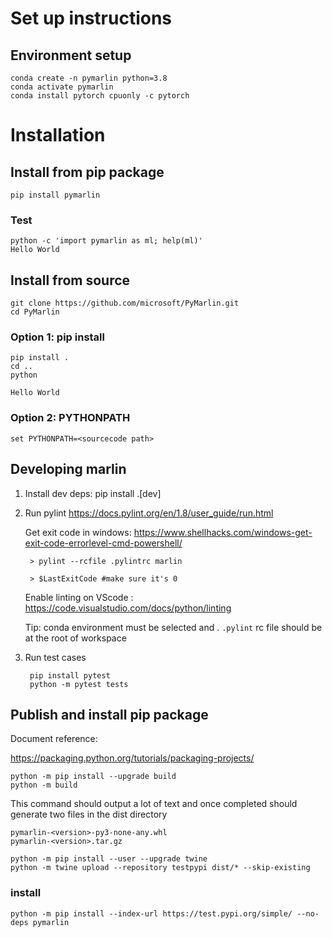 # Set up instructions

## Environment setup

    conda create -n pymarlin python=3.8
    conda activate pymarlin
    conda install pytorch cpuonly -c pytorch


# Installation

## Install from pip package

    pip install pymarlin

### Test
    python -c 'import pymarlin as ml; help(ml)'
    Hello World

## Install from source
    git clone https://github.com/microsoft/PyMarlin.git
    cd PyMarlin

### Option 1: pip install 

    pip install .
    cd .. 
    python 

    Hello World

### Option 2: PYTHONPATH
    set PYTHONPATH=<sourcecode path>


## Developing marlin
1. Install dev deps: pip install .[dev]
1. Run pylint
    https://docs.pylint.org/en/1.8/user_guide/run.html

    Get exit code in windows: https://www.shellhacks.com/windows-get-exit-code-errorlevel-cmd-powershell/

        > pylint --rcfile .pylintrc marlin

        > $LastExitCode #make sure it's 0


    Enable linting on VScode : https://code.visualstudio.com/docs/python/linting

    Tip: conda environment must be selected and . `.pylint` rc file should be at the root of workspace

2. Run test cases
        
        pip install pytest
        python -m pytest tests

## Publish and install pip package

Document reference:

https://packaging.python.org/tutorials/packaging-projects/


    python -m pip install --upgrade build
    python -m build

This command should output a lot of text and once completed should generate two files in the dist directory

    pymarlin-<version>-py3-none-any.whl
    pymarlin-<version>.tar.gz

    python -m pip install --user --upgrade twine
    python -m twine upload --repository testpypi dist/* --skip-existing

### install
    python -m pip install --index-url https://test.pypi.org/simple/ --no-deps pymarlin